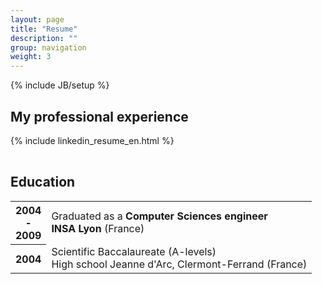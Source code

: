 ```yaml
---
layout: page
title: "Resume"
description: ""
group: navigation
weight: 3
---
```

{% include JB/setup %}

## My professional experience

<table class="table professional">

{% include linkedin_resume_en.html %}

</table>

## Education

<table class="table education">
	<tr>
		<th>2004 <br/>-<br/>2009</th>
		<td>
			Graduated as a <strong>Computer Sciences engineer</strong><br/>
			<strong>INSA Lyon</strong> (France)
		</td>
	</tr>
	<tr>
		<th>2004</th>
		<td>
			Scientific Baccalaureate (A-levels)<br/>
			High school Jeanne d'Arc, Clermont-Ferrand (France)
		</td>
	</tr>
</table>

